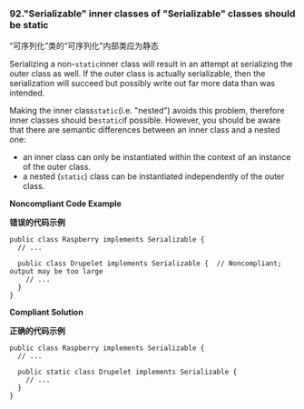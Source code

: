 ### 92."Serializable" inner classes of "Serializable" classes should be static

“可序列化”类的“可序列化”内部类应为静态


Serializing a non-`static`inner class will result in an attempt at serializing the outer class as well. If the outer class is actually serializable, then the serialization will succeed but possibly write out far more data than was intended.

Making the inner class`static`(i.e. "nested") avoids this problem, therefore inner classes should be`static`if possible. However, you should be aware that there are semantic differences between an inner class and a nested one:

-   an inner class can only be instantiated within the context of an instance of the outer class.
-   a nested (`static`) class can be instantiated independently of the outer class.


**Noncompliant Code Example**

**错误的代码示例**

```
public class Raspberry implements Serializable {
  // ...

  public class Drupelet implements Serializable {  // Noncompliant; output may be too large
    // ...
  }
}
```

**Compliant Solution**

**正确的代码示例**


```
public class Raspberry implements Serializable {
  // ...

  public static class Drupelet implements Serializable {
    // ...
  }
}
```